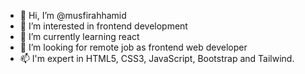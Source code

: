 - 👋 Hi, I’m @musfirahhamid
- 👀 I’m interested in frontend development
- 🌱 I’m currently learning react
- 💞️ I’m looking for remote job as frontend web developer
- 📫 I'm expert in HTML5, CSS3, JavaScript, Bootstrap and Tailwind.

<!---
musfirahhamid/musfirahhamid is a ✨ special ✨ repository because its `README.md` (this file) appears on your GitHub profile.
You can click the Preview link to take a look at your changes.
--->
